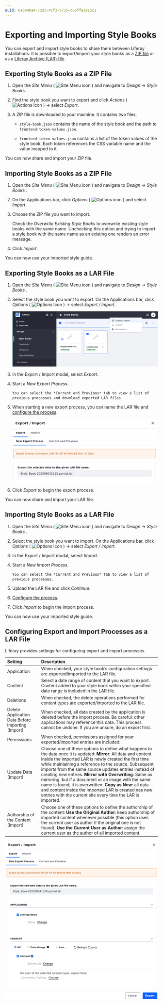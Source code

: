 ```yaml
---
uuid: 616640a4-732c-4cf3-b735-c66ffe1a15c1
---
```

# Exporting and Importing Style Books

You can export and import style books to share them between Liferay installations. It is possible to export/import your style books as a [ZIP file](#exporting-style-books-as-a-zip-file) or as a [Liferay Archive (LAR) file](#exporting-style-books-as-a-lar-file).

## Exporting Style Books as a ZIP File

1. Open the *Site Menu* ( ![Site Menu icon](../../../images/icon-product-menu.png) ) and navigate to *Design* &rarr; *Style Books* .

1. Find the style book you want to export and click *Actions* ( ![Actions Icon](../../../images/icon-actions.png) ) &rarr; select *Export*.

1. A ZIP file is downloaded to your machine. It contains two files:

    * `style-book.json` contains the name of the style book and the path to `frontend-token-values.json`.

    * `frontend-token-values.json` contains a list of the token values of the style book. Each token references the CSS variable name and the value mapped to it.

You can now share and import your ZIP file.

## Importing Style Books as a ZIP File

1. Open the *Site Menu* ( ![Site Menu icon](../../../images/icon-product-menu.png) ) and navigate to *Design* &rarr; *Style Books* .

1. On the Applications bar, click *Options* ( ![Options icon](../../../images/icon-options.png) ) and select *Import*.

1. Choose the ZIP file you want to import.

    Check the *Overwrite Existing Style Books* to overwrite existing style books with the same name. Unchecking this option and trying to import a style book with the same name as an existing one renders an error message.

1. Click *Import*.

You can now use your imported style guide.

## Exporting Style Books as a LAR File

1. Open the *Site Menu* ( ![Site Menu icon](../../../images/icon-product-menu.png) ) and navigate to *Design* &rarr; *Style Books* .

1. Select the style book you want to export. On the Applications bar, click *Options* ( ![Options Icon](../../../images/icon-options.png) ) &rarr; select *Export / Import*.

    ![To export a Style Book, go to options in the Style Books app](./exporting-and-importing-style-books/images/01.png)

1. In the Export / Import modal, select *Export*.

1. Start a *New Export Process*.

    ```{note}
    You can select the *Current and Previous* tab to view a list of previous processes and download exported LAR files.
    ```

1. When starting a new export process, you can name the LAR file and [configure the process](#configuring-export-and-import-processes-as-a-lar-file).

    ![You can choose to Export or Import a style book and start a new process or check current and previous processes.](./exporting-and-importing-style-books/images/02.png)

1. Click *Export* to begin the export process.

You can now share and import your LAR file.

## Importing Style Books as a LAR File

1. Open the *Site Menu* ( ![Site Menu icon](../../../images/icon-product-menu.png) ) and navigate to *Design* &rarr; *Style Books* .

1. Select the style book you want to import. On the Applications bar, click *Options* ( ![Options Icon](../../../images/icon-options.png) ) &rarr; select *Export / Import*.

1. In the Export / Import modal, select *Import*.

1. Start a *New Import Process*.

    ```{note}
    You can select the *Current and Previous* tab to view a list of previous processes.
    ```

1. Upload the LAR file and click *Continue*.

1. [Configure the process](#configuring-export-and-import-processes-as-a-lar-file).

1. Click *Import* to begin the import process.

You can now use your imported style guide.

## Configuring Export and Import Processes as a LAR File

Liferay provides settings for configuring export and import processes.

| Setting | Description |
| :--- | :--- |
| Application | When checked, your style book’s configuration settings are exported/imported to the LAR file. |
| Content | Select a date range of content that you want to export. Content added to your style book within your specified date range is included in the LAR file. |
| Deletions | When checked, the delete operations performed for content types are exported/imported to the LAR file. |
| Delete Application Data Before Importing (Import) | When checked, all data created by the application is deleted before the import process. Be careful: other applications may reference this data. This process cannot be undone. If you are unsure, do an export first. |
| Permissions | When checked, permissions assigned for your exported/imported entries are included.|
| Update Data (Import) | Choose one of these options to define what happens to the data once it is updated: **Mirror**: All data and content inside the imported LAR is newly created the first time while maintaining a reference to the source. Subsequent imports from the same source updates entries instead of creating new entries. **Mirror with Overwriting**: Same as mirroring, but if a document or an image with the same name is found, it is overwritten. **Copy as New**: all data and content inside the imported LAR is created nas new entries with the current site every time the LAR is imported. |
| Authorship of the Content (Import) | Choose one of these options to define the authorship of the content: **Use the Original Author**: keep authorship of imported content whenever possible (this option uses the current user as author if the original one is not found). **Use the Current User as Author**: assign the current user as the author of all imported content. |

![Configure your export/import process](./exporting-and-importing-style-books/images/03.png)